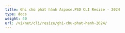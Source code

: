 ```yaml
---
title: Ghi chú phát hành Aspose.PSD CLI Resize - 2024
type: docs
weight: 40
url: /vi/net/cli/resize/ghi-chu-phat-hanh-2024/
---
```

